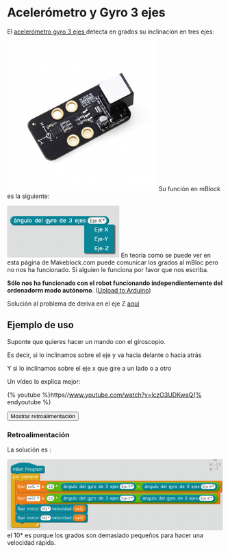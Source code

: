 
# Acelerómetro y Gyro 3 ejes

El [acelerómetro gyro 3 ejes ](https://www.makeblock.es/productos/sensor_acelerometro_gyro/)detecta en grados su inclinación en tres ejes:

![](img/EL_GYRO_makeblock_EL_GYRO.jpg)
Su función en mBlock es la siguiente: 

![](img/instrucciongyro.png)
En teoría como se puede ver en esta página de Makeblock.com puede comunicar los grados al mBloc pero no nos ha funcionado. Si alguien le funciona por favor que nos escriba.

**Sólo nos ha funcionado con el robot funcionando independientemente del ordenadorm modo autónomo**. ([Upload to Arduino](http://aularagon.catedu.es/materialesaularagon2013/mbot/M3/upload_to_arduino.html))

Solución al problema de deriva en el eje Z [aquí](https://www.youtube.com/watch?v=EpmbZtbfs9Y)

## Ejemplo de uso

Suponte que quieres hacer un mando con el giroscopio.

Es decir, si lo inclinamos sobre el eje y va hacia delante o hacia atrás

Y si lo inclinamos sobre el eje x que gire a un lado o a otro

Un vídeo lo explica mejor:

{% youtube %}https//www.youtube.com/watch?v=lczO3UDKwaQ{% endyoutube %}
<script type="text/javascript">var feedback1_93text = "Mostrar retroalimentación";</script><input type="button" name="toggle-feedback-1_93" value="Mostrar retroalimentación" class="feedbackbutton" onclick="$exe.toggleFeedback(this,true);return false" />

### Retroalimentación

La solución es :

![](img/programamandogyro.png)
el 10* es porque los grados son demasiado pequeños para hacer una velocidad rápida.

